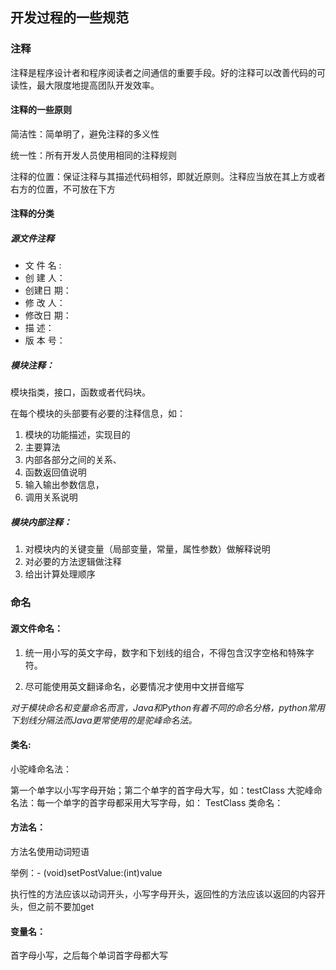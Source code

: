 ## 开发过程的一些规范

### 注释

注释是程序设计者和程序阅读者之间通信的重要手段。好的注释可以改善代码的可读性，最大限度地提高团队开发效率。

#### 注释的一些原则

简洁性：简单明了，避免注释的多义性

统一性：所有开发人员使用相同的注释规则

注释的位置：保证注释与其描述代码相邻，即就近原则。注释应当放在其上方或者右方的位置，不可放在下方

#### 注释的分类

##### 源文件注释

- 文 件 名 :
- 创 建 人：
- 创建日 期：
- 修 改 人：
- 修改日 期：
- 描 述：
- 版 本 号：
  

##### 模块注释：
模块指类，接口，函数或者代码块。

在每个模块的头部要有必要的注释信息，如：

1. 模块的功能描述，实现目的
2. 主要算法
3. 内部各部分之间的关系、
4. 函数返回值说明
5. 输入输出参数信息，
6. 调用关系说明

##### 模块内部注释：

1. 对模块内的关键变量（局部变量，常量，属性参数）做解释说明
2. 对必要的方法逻辑做注释
3. 给出计算处理顺序



### 命名

#### 源文件命名：

1. 统一用小写的英文字母，数字和下划线的组合，不得包含汉字空格和特殊字符。

2. 尽可能使用英文翻译命名，必要情况才使用中文拼音缩写

   

*对于模块命名和变量命名而言，Java和Python有着不同的命名分格，python常用下划线分隔法而Java更常使用的是驼峰命名法。*

#### 类名:

小驼峰命名法：

第一个单字以小写字母开始；第二个单字的首字母大写，如：testClass 大驼峰命名法：每一个单字的首字母都采用大写字母，如： TestClass 类命名：

#### 方法名：

方法名使用动词短语

举例：- (void)setPostValue:(int)value

执行性的方法应该以动词开头，小写字母开头，返回性的方法应该以返回的内容开头，但之前不要加get

#### 变量名：

首字母小写，之后每个单词首字母都大写

